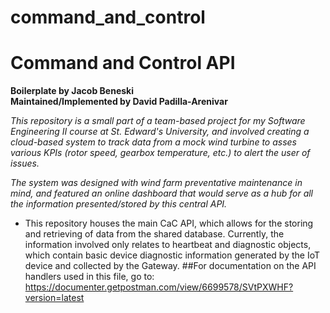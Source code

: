 # command_and_control

# Command and Control API
**Boilerplate by Jacob Beneski**<br>
**Maintained/Implemented by David Padilla-Arenivar**

*This repository is a small part of a team-based project for my Software Engineering II
course at St. Edward's University, and involved creating a cloud-based system to track
data from a mock wind turbine to asses various KPIs (rotor speed, gearbox temperature, etc.)
to alert the user of issues.*

*The system was designed with wind farm preventative maintenance in mind, and featured 
an online dashboard that would serve as a hub for all the information presented/stored 
by this central API.*

 * This repository houses the main CaC API, which allows for the storing and 
 retrieving of data from the shared database. Currently, the information
 involved only relates to heartbeat and diagnostic objects, which contain
 basic device diagnostic information generated by the IoT device and collected
 by the Gateway.
 ##For documentation on the API handlers used in this file, go to:
https://documenter.getpostman.com/view/6699578/SVtPXWHF?version=latest
